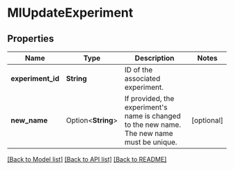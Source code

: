 # MlUpdateExperiment

## Properties

Name | Type | Description | Notes
------------ | ------------- | ------------- | -------------
**experiment_id** | **String** | ID of the associated experiment. | 
**new_name** | Option<**String**> | If provided, the experiment's name is changed to the new name. The new name must be unique. | [optional]

[[Back to Model list]](../README.md#documentation-for-models) [[Back to API list]](../README.md#documentation-for-api-endpoints) [[Back to README]](../README.md)


